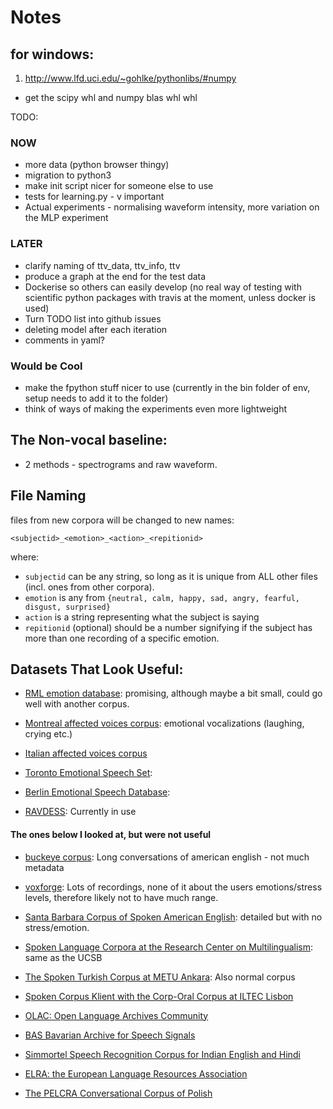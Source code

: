 # Notes

## for windows:
1. http://www.lfd.uci.edu/~gohlke/pythonlibs/#numpy
*  get the scipy whl and numpy blas whl whl

TODO:

### NOW
* more data (python browser thingy)
* migration to python3
* make init script nicer for someone else to use
* tests for learning.py - v important
* Actual experiments - normalising waveform intensity, more variation on the MLP experiment


### LATER
* clarify naming of ttv_data, ttv_info, ttv
* produce a graph at the end for the test data
* Dockerise so others can easily develop (no real way of testing with scientific python packages with travis at the moment, unless docker is used)
* Turn TODO list into github issues
* deleting model after each iteration
* comments in yaml?

### Would be Cool
* make the fpython stuff nicer to use (currently in the bin folder of env, setup needs to add it to the folder)
* think of ways of making the experiments even more lightweight


## The Non-vocal baseline:
* 2 methods - spectrograms and raw waveform.

##  File Naming

files from new corpora will be changed to new names:

```
<subjectid>_<emotion>_<action>_<repitionid>

```
where:
* `subjectid` can be any string, so long as it is unique from ALL other files (incl. ones from other corpora).
* `emotion` is any from `{neutral, calm, happy, sad, angry, fearful, disgust, surprised}`
* `action` is a string representing what the subject is saying
* `repitionid` (optional) should be a number signifying if the subject has more than one recording of a specific emotion.

## Datasets That Look Useful:

* [RML emotion database](http://www.rml.ryerson.ca/rml-emotion-database.html): promising, although maybe a bit small, could go well with another corpus.

* [Montreal affected voices corpus](http://www.ncbi.nlm.nih.gov/pubmed/18522064): emotional vocalizations (laughing, crying etc.)

* [Italian affected voices corpus](http://www.lrec-conf.org/proceedings/lrec2014/pdf/591_Paper.pdf)

* [Toronto Emotional Speech Set](https://tspace.library.utoronto.ca/handle/1807/24487/browse?type=title&submit_browse=Title):

* [Berlin Emotional Speech Database](http://emotion-research.net/Members/AstridPaeschke/EmoDB):

* [RAVDESS](http://smartlaboratory.org/ravdess/): Currently in use

#### The ones below I looked at, but were not useful

* [buckeye corpus](http://buckeyecorpus.osu.edu/): Long conversations of
american english - not much metadata

* [voxforge](http://www.voxforge.org/): Lots of recordings, none of it about
the users emotions/stress levels, therefore likely not to have much range.

*   [Santa Barbara Corpus of Spoken American
English](http://www.linguistics.ucsb.edu/research/santa-barbara-corpus):
detailed but with no stress/emotion.

*   [Spoken Language Corpora at the Research Center on
Multilingualism](http://www.corpora.uni-hamburg.de/sfb538/en_overview.html):
same as the UCSB

*   [The Spoken Turkish Corpus at METU Ankara](http://std.metu.edu.tr/en/): Also normal corpus

*   [Spoken Corpus Klient with the Corp-Oral Corpus at ILTEC
Lisbon](http://www.iltec.pt/spock/)

*   [OLAC: Open Language Archives
Community](http://www.language-archives.org/)

*   [BAS Bavarian Archive for Speech
Signals](http://www.phonetik.uni-muenchen.de/Bas/BasHomeeng.html)

*   [Simmortel Speech Recognition Corpus for Indian English and
Hindi](http://www.simmortel.com/speech-recognition-corpus/)

*   [ELRA: the European Language Resources Association](http://www.elra.info/)

*   [The PELCRA Conversational Corpus of Polish](http://spokes.clarin-pl.eu/)
